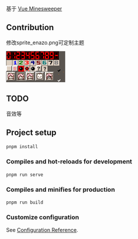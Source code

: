 基于 [Vue Minesweeper](https://github.com/elevista/vue-minesweeper)

## Contribution
修改sprite_enazo.png可定制主题

  ![Alt](https://raw.githubusercontent.com/enazo/enazo-minesweeper/refs/heads/main/src/Minesweeper/sprite_enazo.png)
## TODO
音效等


## Project setup
```
pnpm install
```

### Compiles and hot-reloads for development
```
pnpm run serve
```

### Compiles and minifies for production
```
pnpm run build
```

### Customize configuration
See [Configuration Reference](https://cli.vuejs.org/config/).
